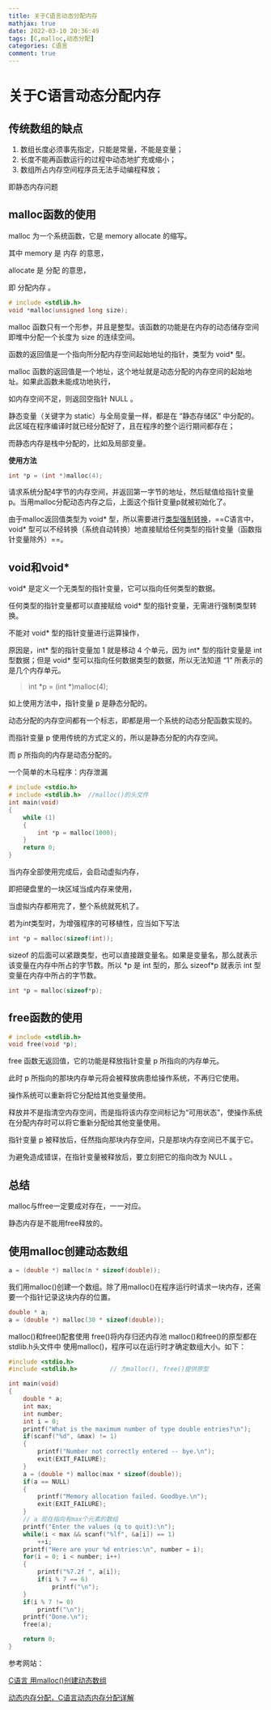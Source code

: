 ```yaml
---
title: 关于C语言动态分配内存
mathjax: true
date: 2022-03-10 20:36:49
tags: [C,malloc,动态分配]
categories: C语言
comment: true
---
```

# 关于C语言动态分配内存

## 传统数组的缺点

1.  数组长度必须事先指定，只能是常量，不能是变量；
2.  长度不能再函数运行的过程中动态地扩充或缩小；
3.  数组所占内存空间程序员无法手动编程释放；

即静态内存问题

## malloc函数的使用

malloc 为一个系统函数，它是 memory allocate 的缩写。

其中 memory 是 内存 的意思，

allocate 是 分配 的意思，

即 分配内存 。

```c
# include <stdlib.h>
void *malloc(unsigned long size);
```

malloc 函数只有一个形参，并且是整型。该函数的功能是在内存的动态储存空间即堆中分配一个长度为 size 的连续空间。

函数的返回值是一个指向所分配内存空间起始地址的指针，类型为 void* 型。

malloc 函数的返回值是一个地址，这个地址就是动态分配的内存空间的起始地址。如果此函数未能成功地执行，

如内存空间不足，则返回空指针 NULL 。

静态变量（关键字为 static）与全局变量一样，都是在 “静态存储区” 中分配的。此区域在程序编译时就已经分配好了，且在程序的整个运行期间都存在；

而静态内存是栈中分配的，比如及局部变量。

**使用方法**

```c
int *p = (int *)malloc(4);
```

请求系统分配4字节的内存空间，并返回第一字节的地址，然后赋值给指针变量p。当用malloc分配动态内存之后，上面这个指针变量p就被初始化了。

由于malloc返回值类型为 void* 型，所以需要进行<u>类型强制转换</u>，==C语言中，void* 型可以不经转换（系统自动转换）地直接赋给任何类型的指针变量（函数指针变量除外）==。

## void和void*

void* 是定义一个无类型的指针变量，它可以指向任何类型的数据。

任何类型的指针变量都可以直接赋给 void* 型的指针变量，无需进行强制类型转换。

不能对 void* 型的指针变量进行运算操作，

原因是，int* 型的指针变量加 1 就是移动 4 个单元，因为 int* 型的指针变量是 int 型数据；但是 void* 型可以指向任何数据类型的数据，所以无法知道 “1” 所表示的是几个内存单元。

>   int *p = (int *)malloc(4);

如上使用方法中，指针变量 p 是静态分配的。

动态分配的内存空间都有一个标志，即都是用一个系统的动态分配函数实现的。

而指针变量 p 使用传统的方式定义的，所以是静态分配的内存空间。

而 p 所指向的内存是动态分配的。



一个简单的木马程序：内存泄漏

```c
# include <stdio.h>
# include <stdlib.h>  //malloc()的头文件
int main(void)
{
    while (1)
    {
        int *p = malloc(1000);   
    }
    return 0;
}
```

当内存全部使用完成后，会启动虚拟内存，

即把硬盘里的一块区域当成内存来使用，

当虚拟内存都用完了，整个系统就死机了。

若为*int*类型时，为增强程序的可移植性，应当如下写法

```c
int *p = malloc(sizeof(int));
```

sizeof 的后面可以紧跟类型，也可以直接跟变量名。如果是变量名，那么就表示该变量在内存中所占的字节数。所以 \*p 是 int 型的，那么 sizeof*p 就表示 int 型变量在内存中所占的字节数。

```c
int *p = malloc(sizeof*p);
```

## free函数的使用

```c
# include <stdlib.h>
void free(void *p);
```

free 函数无返回值，它的功能是释放指针变量 p 所指向的内存单元。

此时 p 所指向的那块内存单元将会被释放病患给操作系统，不再归它使用。

操作系统可以重新将它分配给其他变量使用。

释放并不是指清空内存空间，而是指将该内存空间标记为“可用状态”，使操作系统在分配内存时可以将它重新分配给其他变量使用。

指针变量 p 被释放后，任然指向那块内存空间，只是那块内存空间已不属于它。

为避免造成错误，在指针变量被释放后，要立刻把它的指向改为 NULL 。

## 总结

malloc与ffree一定要成对存在，一一对应。

静态内存是不能用free释放的。



## 使用malloc创建动态数组

```c
a = (double *) malloc(n * sizeof(double));		
```

我们用malloc()创建一个数组。除了用malloc()在程序运行时请求一块内存，还需要一个指针记录这块内存的位置。



```c
double * a;
a = (double *) malloc(30 * sizeof(double));
```

malloc()和free()配套使用
free()将内存归还内存池
malloc()和free()的原型都在stdlib.h头文件中
使用malloc()，程序可以在运行时才确定数组大小。如下：

```c
#include <stdio.h>
#include <stdlib.h>			// 为malloc(), free()提供原型

int main(void)
{
	double * a;
	int max;
	int number;
	int i = 0;
	printf("What is the maximum number of type double entries?\n");
	if(scanf("%d", &max) != 1)
	{
		printf("Number not correctly entered -- bye.\n");
		exit(EXIT_FAILURE);
	}
	a = (double *) malloc(max * sizeof(double));
	if(a == NULL)
	{
		printf("Memory allocation failed. Goodbye.\n");
		exit(EXIT_FAILURE);
	}
	// a 现在指向有max个元素的数组
	printf("Enter the values (q to quit):\n");
	while(i < max && scanf("%lf", &a[i]) == 1)
		++i;
	printf("Here are your %d entries:\n", number = i);
	for(i = 0; i < number; i++)
	{
		printf("%7.2f ", a[i]);
		if(i % 7 == 6)
			printf("\n");
	}
	if(i % 7 != 0)
		printf("\n");
	printf("Done.\n");
	free(a);

	return 0;
}

```







参考网站：

[C语言 用malloc()创建动态数组](https://blog.csdn.net/weixin_43760909/article/details/87936133)

[动态内存分配，C语言动态内存分配详解 ](http://c.biancheng.net/view/223.html)